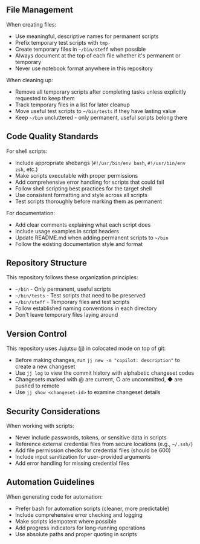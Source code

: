 ## File Management

When creating files:
- Use meaningful, descriptive names for permanent scripts
- Prefix temporary test scripts with `tmp-`
- Create temporary files in `~/bin/steff` when possible
- Always document at the top of each file whether it's permanent or temporary
- Never use notebook format anywhere in this repository

When cleaning up:
- Remove all temporary scripts after completing tasks unless explicitly requested to keep them
- Track temporary files in a list for later cleanup
- Move useful test scripts to `~/bin/tests` if they have lasting value
- Keep `~/bin` uncluttered - only permanent, useful scripts belong there

## Code Quality Standards

For shell scripts:
- Include appropriate shebangs (`#!/usr/bin/env bash`, `#!/usr/bin/env zsh`, etc.)
- Make scripts executable with proper permissions
- Add comprehensive error handling for scripts that could fail
- Follow shell scripting best practices for the target shell
- Use consistent formatting and style across all scripts
- Test scripts thoroughly before marking them as permanent

For documentation:
- Add clear comments explaining what each script does
- Include usage examples in script headers
- Update README.md when adding permanent scripts to `~/bin`
- Follow the existing documentation style and format

## Repository Structure

This repository follows these organization principles:
- `~/bin` - Only permanent, useful scripts
- `~/bin/tests` - Test scripts that need to be preserved
- `~/bin/steff` - Temporary files and test scripts
- Follow established naming conventions in each directory
- Don't leave temporary files laying around

## Version Control

This repository uses Jujutsu (jj) in colocated mode on top of git:
- Before making changes, run `jj new -m "copilot: description"` to create a new changeset
- Use `jj log` to view the commit history with alphabetic changeset codes
- Changesets marked with @ are current, ○ are uncommitted, ◆ are pushed to remote
- Use `jj show <changeset-id>` to examine changeset details

## Security Considerations

When working with scripts:
- Never include passwords, tokens, or sensitive data in scripts
- Reference external credential files from secure locations (e.g., `~/.ssh/`)
- Add file permission checks for credential files (should be 600)
- Include input sanitization for user-provided arguments
- Add error handling for missing credential files

## Automation Guidelines

When generating code for automation:
- Prefer bash for automation scripts (cleaner, more predictable)
- Include comprehensive error checking and logging
- Make scripts idempotent where possible
- Add progress indicators for long-running operations
- Use absolute paths and proper quoting in scripts
